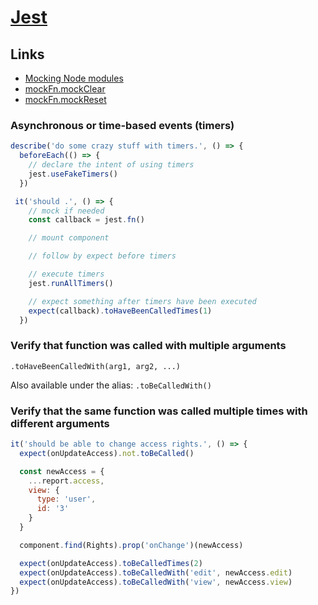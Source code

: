 # [Jest](https://jestjs.io/)

## Links

- [Mocking Node modules](https://jestjs.io/docs/en/manual-mocks#mocking-node-modules)
- [mockFn.mockClear](https://jestjs.io/docs/en/mock-function-api.html#mockfnmockclear)
- [mockFn.mockReset](https://jestjs.io/docs/en/mock-function-api.html#mockfnmockreset)

### Asynchronous or time-based events (timers)

```js
describe('do some crazy stuff with timers.', () => {
  beforeEach(() => {
    // declare the intent of using timers
    jest.useFakeTimers()
  })

 it('should .', () => {
    // mock if needed
    const callback = jest.fn()

    // mount component

    // follow by expect before timers

    // execute timers
    jest.runAllTimers()

    // expect something after timers have been executed
    expect(callback).toHaveBeenCalledTimes(1)
  })
```

### Verify that function was called with multiple arguments

`.toHaveBeenCalledWith(arg1, arg2, ...)`

Also available under the alias: `.toBeCalledWith()`

### Verify that the same function was called multiple times with different arguments

```javascript
it('should be able to change access rights.', () => {
  expect(onUpdateAccess).not.toBeCalled()

  const newAccess = {
    ...report.access,
    view: {
      type: 'user',
      id: '3'
    }
  }

  component.find(Rights).prop('onChange')(newAccess)

  expect(onUpdateAccess).toBeCalledTimes(2)
  expect(onUpdateAccess).toBeCalledWith('edit', newAccess.edit)
  expect(onUpdateAccess).toBeCalledWith('view', newAccess.view)
})
```
